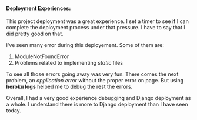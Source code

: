 #### Deployment Experiences:

This project deployment was a great experience. I set a timer to see if I can complete the deployment process under that pressure.
I have to say that I did pretty good on that.

I've seen many error during this deployement.
Some of them are:
1. ModuleNotFoundError
2. Problems related to implementing *static* files

To see all those errors going away was very fun.
There comes the next problem, an *application error* without the 
proper error on page. But using **heroku logs** helped me to debug
the rest the errors.

Overall, I had a very good experience debugging and Django deployment as a whole. I understand there is more to Django deployment than I have seen today.
